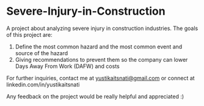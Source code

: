 # Severe-Injury-in-Construction
A project about analyzing severe injury in construction industries. The goals of this project are:
1. Define the most common hazard and the most common event and source of the hazard
2. Giving recommendations to prevent them so the company can lower Days Away From Work (DAFW) and costs

For further inquiries, contact me at yustikaitsnati@gmail.com or connect at linkedin.com/in/yustikaitsnati

Any feedback on the project would be really helpful and appreciated :)
